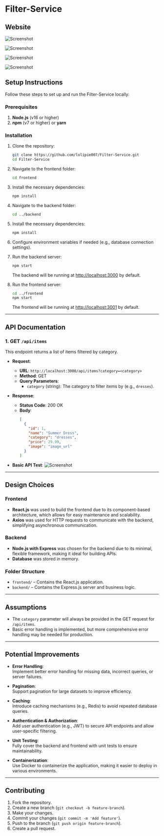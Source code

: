 
# Filter-Service

## Website 
![Screenshot](./images/Screenshot%202024-11-19%20at%206.46.34%20PM.png)

![Screenshot](./images/Screenshot%202024-11-19%20at%206.47.13%20PM.png)

![Screenshot](./images/Screenshot%202024-11-19%20at%206.47.57%20PM.png)

![Screenshot](./images/Screenshot%202024-11-19%20at%206.48.15%20PM.png)


## Setup Instructions

Follow these steps to set up and run the Filter-Service locally:

### Prerequisites

1. **Node.js** (v16 or higher)  
2. **npm** (v7 or higher) or **yarn**  

### Installation

1. Clone the repository:  
   ```bash
   git clone https://github.com/lolipie007/Filter-Service.git
   cd Filter-Service
   ```

2. Navigate to the frontend folder:  
   ```bash
   cd frontend
   ```

3. Install the necessary dependencies:  
   ```bash
   npm install
   ```

4. Navigate to the backend folder:  
   ```bash
   cd ../backend
   ```

5. Install the necessary dependencies:  
   ```bash
   npm install
   ```

6. Configure environment variables if needed (e.g., database connection settings).

7. Run the backend server:  
   ```bash
   npm start
   ```
   The backend will be running at [http://localhost:3000](http://localhost:3000) by default.

8. Run the frontend server:  
   ```bash
   cd ../frontend
   npm start
   ```
   The frontend will be running at [http://localhost:3001](http://localhost:3001) by default.

---

## API Documentation

### 1. GET `/api/items`

This endpoint returns a list of items filtered by category.

- **Request**:  
  - **URL**: `http://localhost:3000/api/items?category=<category>`  
  - **Method**: GET  
  - **Query Parameters**:  
    - `category` (string): The category to filter items by (e.g., `dresses`).  

- **Response**:  
  - **Status Code**: 200 OK  
  - **Body**:  
    ```json
    [
      {
        "id": 1,
        "name": "Summer Dress",
        "category": "dresses",
        "price": 29.99,
        "image": "image_url"
      }
    ]
    ```
- **Basic API Test**:
![Screenshot](./images/Screenshot%202024-11-19%20at%207.00.07%20PM.png)
---

## Design Choices

### Frontend

- **React.js** was used to build the frontend due to its component-based architecture, which allows for easy maintenance and scalability.  
- **Axios** was used for HTTP requests to communicate with the backend, simplifying asynchronous communication.

### Backend

- **Node.js with Express** was chosen for the backend due to its minimal, flexible framework, making it ideal for building APIs.  
- **Database** was stored in memory.

### Folder Structure

- `frontend/` – Contains the React.js application.  
- `backend/` – Contains the Express.js server and business logic.

---

## Assumptions

- The `category` parameter will always be provided in the GET request for `/api/items`.    
- Basic error handling is implemented, but more comprehensive error handling may be needed for production.

---

## Potential Improvements

- **Error Handling**:  
  Implement better error handling for missing data, incorrect queries, or server failures.

- **Pagination**:  
  Support pagination for large datasets to improve efficiency.

- **Caching**:  
  Introduce caching mechanisms (e.g., Redis) to avoid repeated database queries.

- **Authentication & Authorization**:  
  Add user authentication (e.g., JWT) to secure API endpoints and allow user-specific filtering.

- **Unit Testing**:  
  Fully cover the backend and frontend with unit tests to ensure maintainability.

- **Containerization**:  
  Use Docker to containerize the application, making it easier to deploy in various environments.

---

## Contributing

1. Fork the repository.  
2. Create a new branch (`git checkout -b feature-branch`).  
3. Make your changes.  
4. Commit your changes (`git commit -m 'Add feature'`).  
5. Push to the branch (`git push origin feature-branch`).  
6. Create a pull request.
